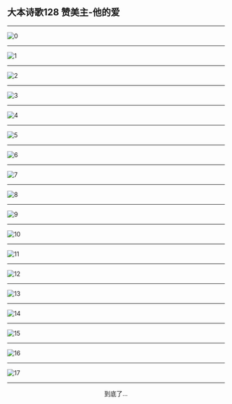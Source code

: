 
## 大本诗歌128 赞美主-他的爱
        
<div id="aplayer0"></div>

<div id="aplayer1"></div>

<div id="aplayer2"></div>

---

<img alt="0" data-original="https://cdn.jsdelivr.net/gh/k34869/shi/data/d0124/0">

---

<img alt="1" data-original="https://cdn.jsdelivr.net/gh/k34869/shi/data/d0124/1">

---

<img alt="2" data-original="https://cdn.jsdelivr.net/gh/k34869/shi/data/d0124/2">

---

<img alt="3" data-original="https://cdn.jsdelivr.net/gh/k34869/shi/data/d0124/3">

---

<img alt="4" data-original="https://cdn.jsdelivr.net/gh/k34869/shi/data/d0124/4">

---

<img alt="5" data-original="https://cdn.jsdelivr.net/gh/k34869/shi/data/d0124/5">

---

<img alt="6" data-original="https://cdn.jsdelivr.net/gh/k34869/shi/data/d0124/6">

---

<img alt="7" data-original="https://cdn.jsdelivr.net/gh/k34869/shi/data/d0124/7">

---

<img alt="8" data-original="https://cdn.jsdelivr.net/gh/k34869/shi/data/d0124/8">

---

<img alt="9" data-original="https://cdn.jsdelivr.net/gh/k34869/shi/data/d0124/9">

---

<img alt="10" data-original="https://cdn.jsdelivr.net/gh/k34869/shi/data/d0124/10">

---

<img alt="11" data-original="https://cdn.jsdelivr.net/gh/k34869/shi/data/d0124/11">

---

<img alt="12" data-original="https://cdn.jsdelivr.net/gh/k34869/shi/data/d0124/12">

---

<img alt="13" data-original="https://cdn.jsdelivr.net/gh/k34869/shi/data/d0124/13">

---

<img alt="14" data-original="https://cdn.jsdelivr.net/gh/k34869/shi/data/d0124/14">

---

<img alt="15" data-original="https://cdn.jsdelivr.net/gh/k34869/shi/data/d0124/15">

---

<img alt="16" data-original="https://cdn.jsdelivr.net/gh/k34869/shi/data/d0124/16">

---

<img alt="17" data-original="https://cdn.jsdelivr.net/gh/k34869/shi/data/d0124/17">

---

<p style="text-align: center">到底了...</p>

<script src="/js/dist-view.js"></script>

<script>
MAIN.id = 'd0124';
        
const ap0 = new APlayer({
    container: document.getElementById('aplayer0'),
    volume: 1,
    loop: 'none',
    preload: 'none',
    audio: [{
        name: 'D128.mp3',
        artist: '大本诗歌',
        url: 'https://res.wx.qq.com/voice/getvoice?mediaid=MzI0NTk3MDM5M18yMjQ3NTE5MTc5',
        cover: '/favicon'
    }]
});
const ap1 = new APlayer({
    container: document.getElementById('aplayer1'),
    volume: 1,
    loop: 'none',
    preload: 'none',
    audio: [{
        name: 'D128第一节领唱.mp3',
        artist: '大本诗歌',
        url: 'https://res.wx.qq.com/voice/getvoice?mediaid=MzI0NTk3MDM5M18yMjQ3NTE5MTgw',
        cover: '/favicon'
    }]
});
const ap2 = new APlayer({
    container: document.getElementById('aplayer2'),
    volume: 1,
    loop: 'none',
    preload: 'none',
    audio: [{
        name: 'D128教唱版.mp3',
        artist: '大本诗歌',
        url: 'https://res.wx.qq.com/voice/getvoice?mediaid=MzI0NTk3MDM5M18yMjQ3NTE5MTgx',
        cover: '/favicon'
    }]
});
</script>
